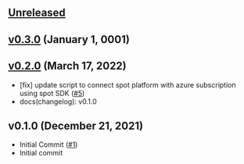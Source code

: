 <a name="unreleased"></a>
## [Unreleased]



<a name="v0.3.0"></a>
## [v0.3.0] (January 1, 0001)



<a name="v0.2.0"></a>
## [v0.2.0] (March 17, 2022)

- [fix] update script to connect spot platform with azure subscription using spot SDK ([#5](https://github.com/spotinst/terraform-spotinst-NAME/issues/5))
- docs(changelog): v0.1.0

<a name="v0.1.0"></a>
## v0.1.0 (December 21, 2021)

- Initial Commit ([#1](https://github.com/spotinst/terraform-spotinst-NAME/issues/1))
- Initial commit


[Unreleased]: https://github.com/spotinst/terraform-spotinst-NAME/compare/v0.3.0...HEAD
[v0.3.0]: https://github.com/spotinst/terraform-spotinst-NAME/compare/v0.2.0...v0.3.0
[v0.2.0]: https://github.com/spotinst/terraform-spotinst-NAME/compare/v0.1.0...v0.2.0
